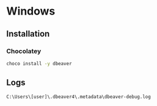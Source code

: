 # Windows

## Installation

### Chocolatey

```sh
choco install -y dbeaver
```

## Logs

```sh
C:\Users\[user]\.dbeaver4\.metadata\dbeaver-debug.log
```
